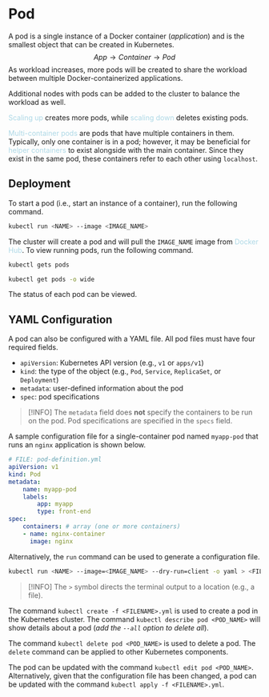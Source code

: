 # Pod
A pod is a single instance of a Docker container (*application*) and is the smallest object that can be created in Kubernetes.
$$
App \rightarrow Container \rightarrow Pod
$$
As workload increases, more pods will be created to share the workload between multiple Docker-containerized applications.

Additional nodes with pods can be added to the cluster to balance the workload as well.

<span style = "color:lightblue">Scaling up</span> creates more pods, while <span style = "color:lightblue">scaling down</span> deletes existing pods.

<span style = "color:lightblue">Multi-container pods</span> are pods that have multiple containers in them. Typically, only one container is in a pod; however, it may be beneficial for <span style = "color:lightblue">helper containers</span> to exist alongside with the main container. Since they exist in the same pod, these containers refer to each other using `localhost`.

## Deployment
To start a pod (i.e., start an instance of a container), run the following command.

```bash
kubectl run <NAME> --image <IMAGE_NAME>
```

The cluster will create a pod and will pull the `IMAGE_NAME` image from <span style = "color:lightblue">Docker Hub</span>. To view running pods, run the following command.

```bash
kubectl gets pods
```

```bash
kubectl get pods -o wide
```

The status of each pod can be viewed.

## YAML Configuration
A pod can also be configured with a YAML file. All pod files must have four required fields.
- `apiVersion`: Kubernetes API version (e.g., `v1` or `apps/v1`)
- `kind`: the type of the object (e.g., `Pod`, `Service`, `ReplicaSet`, or `Deployment`)
- `metadata`: user-defined information about the pod
- `spec`: pod specifications

> [!INFO]
> The `metadata` field does **not** specify the containers to be run on the pod. Pod specifications are specified in the `specs` field.

A sample configuration file for a single-container pod named `myapp-pod` that runs an `nginx` application is shown below.

```yaml
# FILE: pod-definition.yml
apiVersion: v1
kind: Pod
metadata:
	name: myapp-pod
	labels:
		app: myapp
		type: front-end
spec:
	containers: # array (one or more containers)
	- name: nginx-container
	  image: nginx
```

Alternatively, the `run` command can be used to generate a configuration file.

```bash
kubectl run <NAME> --image=<IMAGE_NAME> --dry-run=client -o yaml > <FILENAME>.yml
```

> [!INFO]
> The `>` symbol directs the terminal output to a location (e.g., a file).

The command `kubectl create -f <FILENAME>.yml` is used to create a pod in the Kubernetes cluster. The command `kubectl describe pod <POD_NAME>` will show details about a pod (*add the `--all` option to delete all*).

The command `kubectl delete pod <POD_NAME>` is used to delete a pod. The `delete` command can be applied to other Kubernetes components.

The pod can be updated with the command `kubectl edit pod <POD_NAME>`. Alternatively, given that the configuration file has been changed, a pod can be updated with the command `kubectl apply -f <FILENAME>.yml`.